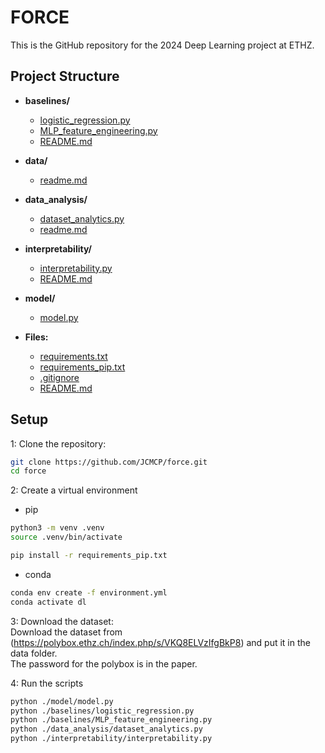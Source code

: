 # FORCE

This is the GitHub repository for the 2024 Deep Learning project at ETHZ.

## Project Structure

- **baselines/**
  - [logistic_regression.py](baselines/logistic_regression.py)
  - [MLP_feature_engineering.py](baselines/MLP_feature_engineering.py)
  - [README.md](baselines/README.md)

- **data/**
  - [readme.md](data/readme.md)

- **data_analysis/**
  - [dataset_analytics.py](data_analysis/dataset_analytics.py)
  - [readme.md](data_analysis/readme.md)

- **interpretability/**
  - [interpretability.py](interpretability/interpretability.py)
  - [README.md](interpretability/README.md)

- **model/**
  - [model.py](model/model.py)

- **Files:**
  - [requirements.txt](requirements.txt)
  - [requirements_pip.txt](requirements_pip.txt)
  - [.gitignore](.gitignore)
  - [README.md](README.md)

## Setup

 1: Clone the repository:
   ```sh
   git clone https://github.com/JCMCP/force.git
   cd force
  ```

2: Create a virtual environment
-  pip
```sh
python3 -m venv .venv
source .venv/bin/activate
```
```sh
pip install -r requirements_pip.txt
```
-  conda
```sh
conda env create -f environment.yml
conda activate dl
```

3: Download the dataset:\
   Download the dataset from (https://polybox.ethz.ch/index.php/s/VKQ8ELVzIfgBkP8) and put it in the data folder.\
   The password for the polybox is in the paper.

4: Run the scripts
```sh
python ./model/model.py
python ./baselines/logistic_regression.py
python ./baselines/MLP_feature_engineering.py
python ./data_analysis/dataset_analytics.py
python ./interpretability/interpretability.py

```


